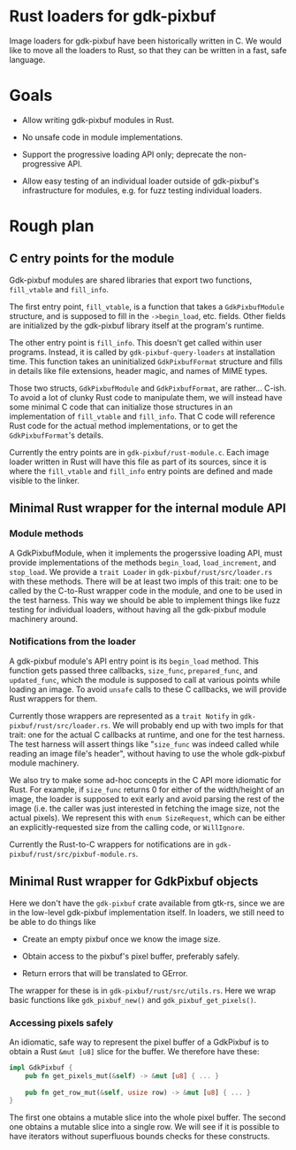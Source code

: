 Rust loaders for gdk-pixbuf
===========================

Image loaders for gdk-pixbuf have been historically written in C.
We would like to move all the loaders to Rust, so that they can be
written in a fast, safe language.

# Goals

* Allow writing gdk-pixbuf modules in Rust.

* No unsafe code in module implementations.

* Support the progressive loading API only; deprecate the
  non-progressive API.

* Allow easy testing of an individual loader outside of gdk-pixbuf's
  infrastructure for modules, e.g. for fuzz testing individual loaders.

# Rough plan

## C entry points for the module

Gdk-pixbuf modules are shared libraries that export two functions,
`fill_vtable` and `fill_info`.

The first entry point, `fill_vtable`, is a function that takes a
`GdkPixbufModule` structure, and is supposed to fill in the
`->begin_load`, etc. fields.  Other fields are initialized by the
gdk-pixbuf library itself at the program's runtime.

The other entry point is `fill_info`.  This doesn't get called within
user programs.  Instead, it is called by `gdk-pixbuf-query-loaders` at
installation time.  This function takes an uninitialized
`GdkPixbufFormat` structure and fills in details like file extensions,
header magic, and names of MIME types.

Those two structs, `GdkPixbufModule` and `GdkPixbufFormat`, are
rather... C-ish.  To avoid a lot of clunky Rust code to manipulate
them, we will instead have some minimal C code that can initialize
those structures in an implementation of `fill_vtable` and
`fill_info`.  That C code will reference Rust code for the actual
method implementations, or to get the `GdkPixbufFormat`'s details.

Currently the entry points are in `gdk-pixbuf/rust-module.c`.  Each
image loader written in Rust will have this file as part of its
sources, since it is where the `fill_vtable` and `fill_info` entry
points are defined and made visible to the linker.

## Minimal Rust wrapper for the internal module API

### Module methods

A GdkPixbufModule, when it implements the progerssive loading API,
must provide implementations of the methods `begin_load`,
`load_increment`, and `stop_load`.  We provide a `trait Loader` in
`gdk-pixbuf/rust/src/loader.rs` with these methods.  There will be at
least two impls of this trait:  one to be called by the C-to-Rust
wrapper code in the module, and one to be used in the test harness.
This way we should be able to implement things like fuzz testing for
individual loaders, without having all the gdk-pixbuf module machinery
around.

### Notifications from the loader

A gdk-pixbuf module's API entry point is its `begin_load` method.
This function gets passed three callbacks, `size_func`,
`prepared_func`, and `updated_func`, which the module is supposed to
call at various points while loading an image.  To avoid `unsafe`
calls to these C callbacks, we will provide Rust wrappers for them.

Currently those wrappers are represented as a `trait Notify` in
`gdk-pixbuf/rust/src/loader.rs`.  We will probably end up with two
impls for that trait:  one for the actual C callbacks at runtime, and
one for the test harness.  The test harness will assert things like
"`size_func` was indeed called while reading an image file's header",
without having to use the whole gdk-pixbuf module machinery.

We also try to make some ad-hoc concepts in the C API more idiomatic
for Rust.  For example, if `size_func` returns 0 for either of the
width/height of an image, the loader is supposed to exit early and
avoid parsing the rest of the image (i.e. the caller was just
interested in fetching the image size, not the actual pixels).  We
represent this with `enum SizeRequest`, which can be either an
explicitly-requested size from the calling code, or `WillIgnore`.

Currently the Rust-to-C wrappers for notifications are in
`gdk-pixbuf/rust/src/pixbuf-module.rs`.

## Minimal Rust wrapper for GdkPixbuf objects

Here we don't have the `gdk-pixbuf` crate available from gtk-rs, since
we are in the low-level gdk-pixbuf implementation itself.  In loaders,
we still need to be able to do things like

* Create an empty pixbuf once we know the image size.

* Obtain access to the pixbuf's pixel buffer, preferably safely.

* Return errors that will be translated to GError.

The wrapper for these is in `gdk-pixbuf/rust/src/utils.rs`.  Here we
wrap basic functions like `gdk_pixbuf_new()` and
`gdk_pixbuf_get_pixels()`.

### Accessing pixels safely

An idiomatic, safe way to represent the pixel buffer of a GdkPixbuf is
to obtain a Rust `&mut [u8]` slice for the buffer.  We therefore have
these:

```rust
impl GdkPixbuf {
    pub fn get_pixels_mut(&self) -> &mut [u8] { ... }
    
    pub fn get_row_mut(&self, usize row) -> &mut [u8] { ... }
}
```

The first one obtains a mutable slice into the whole pixel buffer.
The second one obtains a mutable slice into a single row.  We will see
if it is possible to have iterators without superfluous bounds checks
for these constructs.

